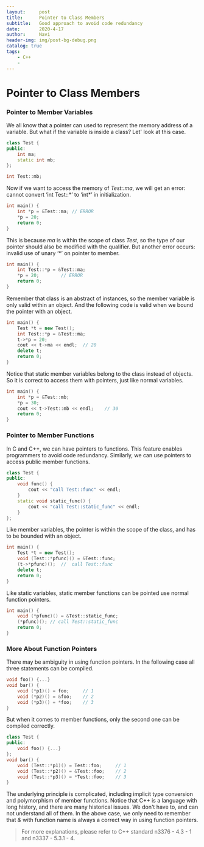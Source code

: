 ```yaml
---
layout:     post
title:      Pointer to Class Members
subtitle:   Good approach to avoid code redundancy 
date:       2020-4-17
author:     Navi
header-img: img/post-bg-debug.png
catalog: true
tags:
    - C++
    - 
---
```


# Pointer to Class Members

### Pointer to Member Variables

We all know that a pointer can used to represent the memory address of a variable. But what if the variable is inside a class? Let' look at this case.

```cpp
class Test {
public:
    int ma;
    static int mb;
};

int Test::mb;
```

Now if we want to access the memory of *Test::ma*, we will get an error: cannot convert ‘int Test::\*’ to ‘int\*’ in initialization.

```cpp
int main() {
    int *p = &Test::ma;	// ERROR
    *p = 20;
    return 0;
}
```

This is because *ma* is within the scope of class *Test*, so the type of our pointer should also be modified with the qualifier. But another error occurs: invalid use of unary ‘*’ on pointer to member. 

```cpp
int main() {
    int Test::*p = &Test::ma;
    *p = 20;		// ERROR
    return 0;
}
```

Remember that class is an abstract of instances, so the member variable is only valid within an object. And the following code is valid when we bound the pointer with an object.

```cpp
int main() {
    Test *t = new Test();
    int Test::*p = &Test::ma;
    t->*p = 20;
    cout << t->ma << endl;	// 20
    delete t;
    return 0;
}
```

Notice that static member variables belong to the class instead of objects. So it is correct to access them with pointers, just like normal variables.

```cpp
int main() {
    int *p = &Test::mb;
    *p = 30;
    cout << t->Test::mb << endl;	// 30
    return 0;
}
```

### Pointer to Member Functions

In C and C++, we can have pointers to functions. This feature enables programmers to avoid code redundancy. Similarly, we can use pointers to access public member functions.

```cpp
class Test {
public:
    void func() {
        cout << "call Test::func" << endl;
    }
    static void static_func() {
        cout << "call Test::static_func" << endl;
    }
};
```

Like member variables, the pointer is within the scope of the class, and has to be bounded with an object.

```cpp
int main() {
    Test *t = new Test();
    void (Test::*pfunc)() = &Test::func;
    (t->*pfunc)();	//	call Test::func
    delete t;
    return 0;
}
```

Like static variables, static member functions can be pointed use normal function pointers.

```cpp
int main() {
    void (*pfunc)() = &Test::static_func;
    (*pfunc)();	// call Test::static_func
    return 0;
}
```

### More About Function Pointers

There may be ambiguity in using function pointers. In the following case all three statements can be compiled.

```cpp
void foo() {...}
void bar() {
    void (*p1)() = foo;		// 1
    void (*p2)() = &foo;	// 2
    void (*p3)() = *foo;	// 3
}
```

But when it comes to member functions, only the second one can be compiled correctly.

```cpp
class Test {
public:
    void foo() {...}
};
void bar() {
    void (Test::*p1)() = Test::foo;		// 1
    void (Test::*p2)() = &Test::foo;	// 2
    void (Test::*p3)() = *Test::foo;	// 3
}
```

The underlying principle is complicated, including implicit type conversion and polymorphism of member functions. Notice that C++ is a language with long history, and there are many historical issues. We don't have to, and can not understand all of them. In the above case, we only need to remember that *&* with function name is always a correct way in using function pointers.

> For more explanations, please refer to C++ standard n3376 - 4.3 - 1 and n3337 - 5.3.1 - 4.